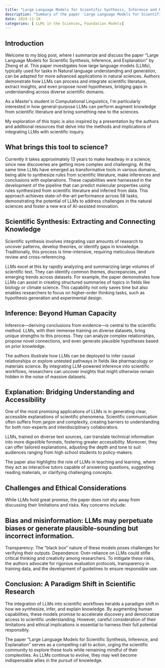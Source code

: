 ```yaml
---
title: "Large Language Models for Scientific Synthesis, Inference and Explanation"
description: "Summary of the paper 'Large Language Models for Scientific Synthesis, Inference and Explanation'"
date: 2024-11-18
categories: [ LLMs in the Sciences, Foundation Models]
---
```

## Introduction
Welcome to my blog post, where I summarize and discuss the paper "Large Language Models for Scientific Synthesis, Inference, and Explanation" by Zheng et al. This paper investigates how large language models (LLMs), typically used for tasks in Natural language understanding and generation, can be adapted for more advanced applications in natural sciences. Authors demonstrate how LLMs can process and integrate scientific literature, extract insights, and even propose novel hypotheses, bridging gaps in understanding across diverse scientific domains.

As a Master's student in Computational Linguistics, I'm particularly interested in how general-purpose LLMs can perform augment knowledge from scientific literature and bring something new to the sciences. 

My exploration of this topic is also inspired by a presentation by the authors and additional resources that delve into the methods and implications of integrating LLMs with scientific inquiry.

## What brings this tool to science?
Currently it takes approximately 13 years to make headway in a science, since new discoveries are getting more complex and challenging. At the same time LLMs have emerged as transformative tools in various domains, being able to synthesize rules from scientific literature, make inferences and conclusions with explanations. These capabilities were harnessed in the development of the pipeline that can predict molecular properties using rules synthesized from scientific literature and inferred from data. This approach achieves state-of-the-art performance across 58 tasks, demonstrating the potential of LLMs to address challenges in the natural sciences and foster a new era of AI-assisted innovation.

## Scientific Synthesis: Extracting and Connecting Knowledge
Scientific synthesis involves integrating vast amounts of research to uncover patterns, develop theories, or identify gaps in knowledge. Traditionally, this process is time-intensive, requiring meticulous literature review and cross-referencing.

LLMs excel at this by rapidly analyzing and summarizing large volumes of scientific text. They can identify common themes, discrepancies, and emerging trends across datasets. For example, the paper demonstrates how LLMs can assist in creating structured summaries of topics in fields like biology or climate science. This capability not only saves time but also enables researchers to focus on higher-order thinking tasks, such as hypothesis generation and experimental design.

## Inference: Beyond Human Capacity
Inference—deriving conclusions from evidence—is central to the scientific method. LLMs, with their immense training on diverse datasets, bring unique strengths to this process. They can analyze complex relationships, propose novel connections, and even generate plausible hypotheses based on prior knowledge.

The authors illustrate how LLMs can be deployed to infer causal relationships or explore untested pathways in fields like pharmacology or materials science. By integrating LLM-powered inference into scientific workflows, researchers can uncover insights that might otherwise remain hidden in the noise of massive datasets.

## Explanation: Bridging Understanding and Accessibility
One of the most promising applications of LLMs is in generating clear, accessible explanations of scientific phenomena. Scientific communication often suffers from jargon and complexity, creating barriers to understanding for both non-experts and interdisciplinary collaborators.

LLMs, trained on diverse text sources, can translate technical information into more digestible formats, fostering greater accessibility. Moreover, they can offer tailored explanations, adjusting the depth and tone to suit audiences ranging from high school students to policy-makers.

The paper also highlights the role of LLMs in teaching and learning, where they act as interactive tutors capable of answering questions, suggesting reading materials, or clarifying challenging concepts.

## Challenges and Ethical Considerations
While LLMs hold great promise, the paper does not shy away from discussing their limitations and risks. Key concerns include:

## Bias and misinformation: LLMs may perpetuate biases or generate plausible-sounding but incorrect information.
Transparency: The "black box" nature of these models poses challenges for verifying their outputs.
Dependence: Over-reliance on LLMs could stifle critical thinking and creativity among researchers.
To mitigate these risks, the authors advocate for rigorous evaluation protocols, transparency in training data, and the development of guidelines to ensure responsible use.

## Conclusion: A Paradigm Shift in Scientific Research
The integration of LLMs into scientific workflows heralds a paradigm shift in how we synthesize, infer, and explain knowledge. By augmenting human capabilities, these models promise to accelerate discovery and democratize access to scientific understanding. However, careful consideration of their limitations and ethical implications is essential to harness their full potential responsibly.

The paper "Large Language Models for Scientific Synthesis, Inference, and Explanation" serves as a compelling call to action, urging the scientific community to explore these tools while remaining mindful of their complexities. As LLMs continue to evolve, they may well become indispensable allies in the pursuit of knowledge.

